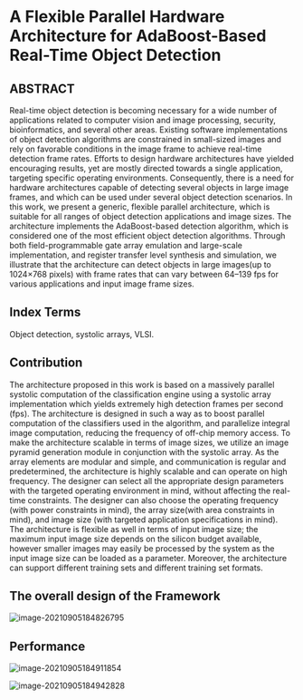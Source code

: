 # A Flexible Parallel Hardware Architecture for AdaBoost-Based Real-Time Object Detection

## **ABSTRACT** 

Real-time object detection is becoming necessary for a wide number of applications related to computer vision and image processing, security, bioinformatics, and several other areas. Existing software implementations of object detection algorithms are constrained in small-sized images and rely on favorable conditions in the image frame to achieve real-time detection frame rates. Efforts to design hardware architectures have yielded encouraging results, yet are mostly directed towards a single application, targeting specific operating environments. Consequently, there is a need for hardware architectures capable of detecting several objects in large image frames, and which can be used under several object detection scenarios. In this work, we present a generic, flexible parallel architecture, which is suitable for all ranges of object detection applications and image sizes. The architecture implements the AdaBoost-based detection algorithm, which is considered one of the most efficient object detection algorithms. Through both field-programmable gate array emulation and large-scale implementation, and register transfer level synthesis and simulation, we illustrate that the architecture can detect objects in large images(up to 1024×768 pixels) with frame rates that can vary between 64–139 fps for various applications and input image frame sizes.

## Index Terms

Object detection, systolic arrays, VLSI.

## Contribution

The architecture proposed in this work is based on a massively parallel systolic computation of the classification engine using a systolic array implementation which yields extremely high detection frames per second (fps). The architecture is designed in such a way as to boost parallel computation of the classifiers used in the algorithm, and parallelize integral image computation, reducing the frequency of off-chip memory access. To make the architecture scalable in terms of image sizes, we utilize an image pyramid generation module in conjunction with the systolic array. As the array elements are modular and simple, and communication is regular and predetermined, the architecture is highly scalable and can operate on high frequency. The designer can select all the appropriate design parameters with the targeted operating environment in mind, without affecting the real-time constraints. The designer can also choose the operating frequency (with power constraints in mind), the array size(with area constraints in mind), and image size (with targeted application specifications in mind). The architecture is flexible as well in terms of input image size; the maximum input image size depends on the silicon budget available, however smaller images may easily be processed by the system as the input image size can be loaded as a parameter. Moreover, the architecture can support different training sets and different training set formats.

## The overall design of the Framework

![image-20210905184826795](https://gitee.com/feiyipengfei/pic-md1/raw/master/20210905223254)

## Performance

![image-20210905184911854](https://gitee.com/feiyipengfei/pic-md1/raw/master/20210905223239)

![image-20210905184942828](https://gitee.com/feiyipengfei/pic-md1/raw/master/20210905223116)

